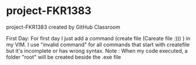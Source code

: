 # project-FKR1383
project-FKR1383 created by GitHub Classroom

First Day:
For first day I just add a command (create file (Careate file :))) ) in my VIM.
I use "invalid command" for all commands that start with createfile but it's incomplete or has wrong syntax.
Note : When my code executed, a folder "root" will be created beside the .exe file
